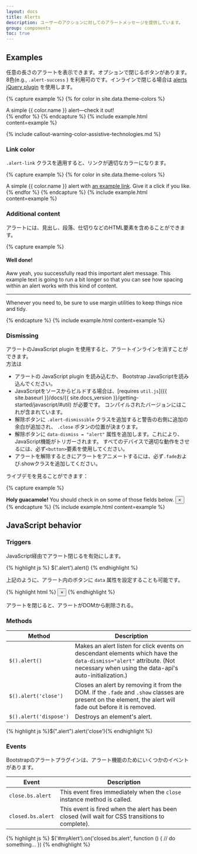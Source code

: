```yaml
---
layout: docs
title: Alerts
description: ユーザーのアクションに対してのアラートメッセージを提供しています。
group: components
toc: true
---
```

<!--
---
layout: docs
title: Alerts
description: Provide contextual feedback messages for typical user actions with the handful of available and flexible alert messages.
group: components
toc: true
---
-->
## Examples

<!--
Alerts are available for any length of text, as well as an optional dismiss button. For proper styling, use one of the eight **required** contextual classes (e.g., `.alert-success`). For inline dismissal, use the [alerts jQuery plugin](#dismissing).
-->
任意の長さのアラートを表示できます。オプションで閉じるボタンがあります。  
8色(e.g., `.alert-success` ) を利用可のです。インラインで閉じる場合は [alerts jQuery plugin](#dismissing) を使用します。


{% capture example %}
{% for color in site.data.theme-colors %}
<div class="alert alert-{{ color.name }}" role="alert">
  A simple {{ color.name }} alert—check it out!
</div>{% endfor %}
{% endcapture %}
{% include example.html content=example %}

{% include callout-warning-color-assistive-technologies.md %}

<!--
### Link color

Use the `.alert-link` utility class to quickly provide matching colored links within any alert.
-->

### Link color
`.alert-link` クラスを適用すると、リンクが適切なカラーになります。


{% capture example %}
{% for color in site.data.theme-colors %}
<div class="alert alert-{{ color.name }}" role="alert">
  A simple {{ color.name }} alert with <a href="#" class="alert-link">an example link</a>. Give it a click if you like.
</div>{% endfor %}
{% endcapture %}
{% include example.html content=example %}

### Additional content

<!--
Alerts can also contain additional HTML elements like headings, paragraphs and dividers.
-->
アラートには、見出し、段落、仕切りなどのHTML要素を含めることができます。

{% capture example %}
<div class="alert alert-success" role="alert">
  <h4 class="alert-heading">Well done!</h4>
  <p>Aww yeah, you successfully read this important alert message. This example text is going to run a bit longer so that you can see how spacing within an alert works with this kind of content.</p>
  <hr>
  <p class="mb-0">Whenever you need to, be sure to use margin utilities to keep things nice and tidy.</p>
</div>
{% endcapture %}
{% include example.html content=example %}

### Dismissing

<!--
Using the alert JavaScript plugin, it's possible to dismiss any alert inline. Here's how:

- Be sure you've loaded the alert plugin, or the compiled Bootstrap JavaScript.
- If you're building our JavaScript from source, it [requires `util.js`]({{ site.baseurl }}/docs/{{ site.docs_version }}/getting-started/javascript/#util). The compiled version includes this.
- Add a dismiss button and the `.alert-dismissible` class, which adds extra padding to the right of the alert and positions the `.close` button.
- On the dismiss button, add the `data-dismiss="alert"` attribute, which triggers the JavaScript functionality. Be sure to use the `<button>` element with it for proper behavior across all devices.
- To animate alerts when dismissing them, be sure to add the `.fade` and `.show` classes.

You can see this in action with a live demo:
-->

アラートのJavaScript plugin を使用すると、アラートインラインを消すことができます。  
方法は  
- アラートの JavaScript plugin を読み込むか、 Bootstrap JavaScriptを読み込んでください。
- JavaScriptをソースからビルドする場合は、[requires `util.js`]({{ site.baseurl }}/docs/{{ site.docs_version }}/getting-started/javascript/#util) が必要です。 コンパイルされたバージョンにはこれが含まれています。
- 解除ボタンに `.alert-dismissible` クラスを追加すると警告の右側に追加の余白が追加され、 `.close` ボタンの位置が決まります。
- 解除ボタンに `data-dismiss = "alert"` 属性を追加します。これにより、JavaScript機能がトリガーされます。 すべてのデバイスで適切な動作をさせるには、必ず`<button>`要素を使用してください。
- アラートを解除するときにアラートをアニメートするには、必ず`.fade`および.showクラスを追加してください。

ライブデモを見ることができます：


{% capture example %}
<div class="alert alert-warning alert-dismissible fade show" role="alert">
  <strong>Holy guacamole!</strong> You should check in on some of those fields below.
  <button type="button" class="close" data-dismiss="alert" aria-label="Close">
    <span aria-hidden="true">&times;</span>
  </button>
</div>
{% endcapture %}
{% include example.html content=example %}


## JavaScript behavior

### Triggers
<!--
Enable dismissal of an alert via JavaScript:
-->
JavaScript経由でアラート閉じるを有効にします。


{% highlight js %}
$('.alert').alert()
{% endhighlight %}

<!--
Or with `data` attributes on a button **within the alert**, as demonstrated above:
-->
上記のように、アラート内のボタンに `data` 属性を設定することも可能です。


{% highlight html %}
<button type="button" class="close" data-dismiss="alert" aria-label="Close">
  <span aria-hidden="true">&times;</span>
</button>
{% endhighlight %}
<!--
Note that closing an alert will remove it from the DOM.
-->
アラートを閉じると、アラートがDOMから削除される。

### Methods

<!--
-->

| Method | Description |
| --- | --- |
| `$().alert()` | Makes an alert listen for click events on descendant elements which have the `data-dismiss="alert"` attribute. (Not necessary when using the data-api's auto-initialization.) |
| `$().alert('close')` | Closes an alert by removing it from the DOM. If the `.fade` and `.show` classes are present on the element, the alert will fade out before it is removed. |
| `$().alert('dispose')` | Destroys an element's alert. |

{% highlight js %}$(".alert").alert('close'){% endhighlight %}

### Events

<!--
Bootstrap's alert plugin exposes a few events for hooking into alert functionality.
-->
Bootstrapのアラートプラグインは、アラート機能のためにいくつかのイベントがあります。

| Event | Description |
| --- | --- |
| `close.bs.alert` | This event fires immediately when the <code>close</code> instance method is called. |
| `closed.bs.alert` | This event is fired when the alert has been closed (will wait for CSS transitions to complete). |

{% highlight js %}
$('#myAlert').on('closed.bs.alert', function () {
  // do something…
})
{% endhighlight %}
